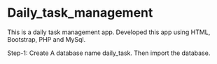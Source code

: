 # Daily_task_management
This is a daily task management app. Developed this app using HTML, Bootstrap, PHP and MySql. 

Step-1:
Create A database name daily_task. Then import the database. 

